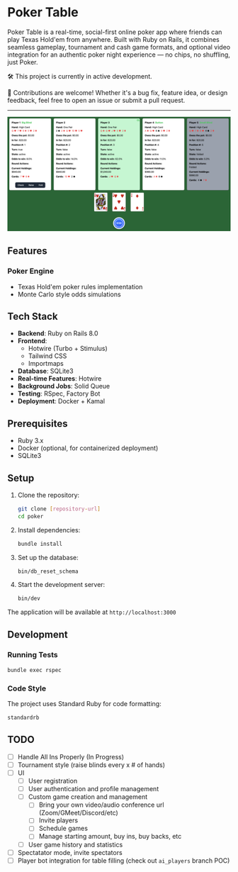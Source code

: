# Poker Table

Poker Table is a real-time, social-first online poker app where friends can play Texas Hold'em from anywhere. Built with Ruby on Rails, it combines seamless gameplay, tournament and cash game formats, and optional video integration for an authentic poker night experience — no chips, no shuffling, just Poker.

🛠️ This project is currently in active development.

🤝 Contributions are welcome! Whether it's a bug fix, feature idea, or design feedback, feel free to open an issue or submit a pull request.

---

![](./docs/assets/screenshot.png)

## Features

### Poker Engine

- Texas Hold'em poker rules implementation
- Monte Carlo style odds simulations

## Tech Stack

- **Backend**: Ruby on Rails 8.0
- **Frontend**:
  - Hotwire (Turbo + Stimulus)
  - Tailwind CSS
  - Importmaps
- **Database**: SQLite3
- **Real-time Features**: Hotwire
- **Background Jobs**: Solid Queue
- **Testing**: RSpec, Factory Bot
- **Deployment**: Docker + Kamal

## Prerequisites

- Ruby 3.x
- Docker (optional, for containerized deployment)
- SQLite3

## Setup

1. Clone the repository:

   ```bash
   git clone [repository-url]
   cd poker
   ```

2. Install dependencies:

   ```bash
   bundle install
   ```

3. Set up the database:

   ```bash
   bin/db_reset_schema
   ```

4. Start the development server:
   ```bash
   bin/dev
   ```

The application will be available at `http://localhost:3000`

## Development

### Running Tests

```bash
bundle exec rspec
```

### Code Style

The project uses Standard Ruby for code formatting:

```bash
standardrb
```

## TODO

- [ ] Handle All Ins Properly (In Progress)
- [ ] Tournament style (raise blinds every x # of hands)
- [ ] UI
  - [ ] User registration
  - [ ] User authentication and profile management
  - [ ] Custom game creation and management
    - [ ] Bring your own video/audio conference url (Zoom/GMeet/Discord/etc)
    - [ ] Invite players
    - [ ] Schedule games
    - [ ] Manage starting amount, buy ins, buy backs, etc
  - [ ] User game history and statistics
- [ ] Spectatator mode, invite spectators
- [ ] Player bot integration for table filling (check out `ai_players` branch POC)
